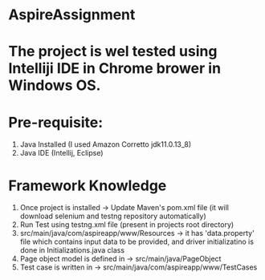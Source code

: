 # AspireAssignment

# The project is wel tested using Intelliji IDE in Chrome brower in Windows OS.

# Pre-requisite:
1. Java Installed (I used Amazon Corretto jdk11.0.13_8)
2. Java IDE (Intellij, Eclipse)

# Framework Knowledge
1. Once project is installed -> Update Maven's pom.xml file  (it will download selenium and testng repository automatically)
2. Run Test using testng.xml file (present in projects root directory)
3. src/main/java/com/aspireapp/www/Resources -> it has 'data.property' file which contains input data to be provided, and driver initializatino is done in Initializations.java class
4. Page object model is defined in -> src/main/java/PageObject
5. Test case is written in -> src/main/java/com/aspireapp/www/TestCases
